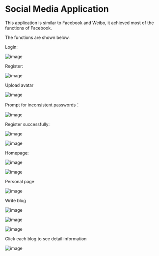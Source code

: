 <h1>Social Media Application</h1>
<p>This application is similar to Facebook and Weibo, it achieved most of the functions of Facebook.</p>
<p>The functions are shown below.</p>
<p>Login:</p>
<p><img src="https://user-images.githubusercontent.com/77672985/219686190-653a168c-f0fc-4ea7-863b-8a284510b6ef.png" alt="image"></p>
<p>Register:</p>
<p><img src="https://user-images.githubusercontent.com/77672985/219686225-98e6fc69-9f20-4b44-a434-f29c466b6a37.png" alt="image"></p>
<p>Upload avatar</p>
<p><img src="https://user-images.githubusercontent.com/77672985/219686262-32573815-7540-4fef-a467-3f84bfbed680.png" alt="image"></p>
<p>Prompt for inconsistent passwords：</p>
<p><img src="https://user-images.githubusercontent.com/77672985/219686363-5b69667e-f45d-4948-bba1-b9db02eceddd.png" alt="image"></p>
<p>Register successfully:</p>
<p><img src="https://user-images.githubusercontent.com/77672985/219686521-a98bcd16-5710-4982-b045-feefcdff10a3.png" alt="image"></p>
<p><img src="https://user-images.githubusercontent.com/77672985/219686537-3d6eaf62-1b81-41cf-83f9-1f93b121b7ad.png" alt="image"></p>
<p>Homepage:</p>
<p><img src="https://user-images.githubusercontent.com/77672985/219686640-dc13aa3a-2ba0-4eb6-a363-5ad41b59bb0c.png" alt="image"></p>
<p><img src="https://user-images.githubusercontent.com/77672985/219686693-a7a97523-bf8e-4355-978d-b229874436a0.png" alt="image"></p>
<p>Personal page</p>
<p><img src="https://user-images.githubusercontent.com/77672985/219686746-5b811dc6-eeb9-49f8-a92b-68d37788123f.png" alt="image"></p>
<p>Write blog</p>
<p><img src="https://user-images.githubusercontent.com/77672985/219686981-81407c2c-27d5-457e-8674-757d1d6736dd.png" alt="image"></p>
<p><img src="https://user-images.githubusercontent.com/77672985/219687007-aebf2731-fd01-40c7-9545-1d38366939ef.png" alt="image"></p>
<p><img src="https://user-images.githubusercontent.com/77672985/219687133-7b1483b8-e431-4722-ae15-8f59c69f195e.png" alt="image"></p>
<p>Click each blog to see detail information</p>
<p><img src="https://user-images.githubusercontent.com/77672985/219687219-a88902c4-fcda-4305-a28c-fe3f2658e559.png" alt="image"></p>
<p>
